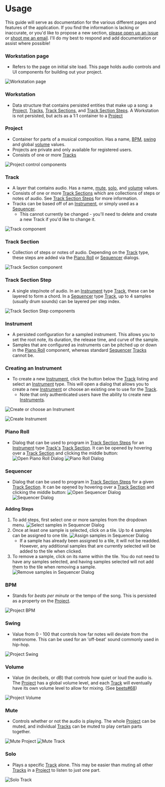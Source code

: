 # Usage

This guide will serve as documentation for the various different pages and features of the application. If you find the information is lacking or inaccurate, or you'd like to propose a new section, [please open up an issue](https://github.com/brandongregoryscott/beets/issues/new) or [shoot me an email](mailto:contact@brandonscott.me). I'll do my best to respond and add documentation or assist where possible!

### Workstation page

-   Refers to the page on initial site load. This page holds audio controls and UI components for building out your project.

![Workstation page](../../public/assets/WorkstationPage.png)

### Workstation

-   Data structure that contains persisted entities that make up a song: a [Project](#project), [Tracks](#track), [Track Sections](#track-section), and [Track Section Steps](#track-section-step). A Workstation is not persisted, but acts as a 1:1 container to a [Project](#project)

### Project

-   Container for parts of a musical composition. Has a name, [BPM](#bpm), [swing](#swing) and global [volume](#volume) values.
-   Projects are private and only available for registered users.
-   Consists of one or more [Tracks](#track)

![Project control components](../../public/assets/Project.png)

### Track

-   A layer that contains audio. Has a name, [mute](#mute), [solo](#solo), and [volume](#volume) values.
-   Consists of one or more [Track Sections](#track-section) which are collections of steps or notes of audio. See [Track Section Steps](#track-section-step) for more information.
-   Tracks can be based off of an [Instrument](#instrument), or simply used as a [Sequencer](#sequencer).
    -   This cannot currently be changed - you'll need to delete and create a new Track if you'd like to change it.

![Track component](../../public/assets/Track.png)

### Track Section

-   Collection of steps or notes of audio. Depending on the [Track](#track) type, these steps are added via the [Piano Roll](#piano-roll) or [Sequencer](#sequencer) dialogs.

![Track Section component](../../public/assets/TrackSection.png)

### Track Section Step

-   A single step/note of audio. In an [Instrument](#instrument) type [Track](#track), these can be layered to form a chord. In a [Sequencer](#sequencer) type [Track](#track), up to 4 samples (usually drum sounds) can be layered per step index.

![Track Section Step components](../../public/assets/TrackSectionStep.png)

### Instrument

-   A persisted configuration for a sampled instrument. This allows you to set the root note, its duration, the release time, and curve of the sample.
-   Samples that are configured as instruments can be pitched up or down in the [Piano Roll](#piano-roll) component, whereas standard [Sequencer](#sequencer) [Tracks](#track) cannot be.

### Creating an Instrument

-   To create a new [Instrument](#instrument), click the button below the [Track](#track) listing and select an [Instrument](#instrument) type. This will open a dialog that allows you to create a new [Instrument](#instrument) or choose an existing one to use for the [Track](#track).
    -   Note that only authenticated users have the ability to create new [Instruments](#instrument).

![Create or choose an Instrument](../../public/assets/CreateOrChooseInstrument.png)

![Create Instrument](../../public/assets/CreateInstrument.png)

### Piano Roll

-   Dialog that can be used to program in [Track Section Steps](#track-section-step) for an [Instrument](#instrument) type [Track's](#track) [Track Section](#track-section). It can be opened by hovering over a [Track Section](#track-section) and clicking the middle button:
    ![Open Piano Roll Dialog](../../public/assets/OpenPianoRoll.png)
    ![Piano Roll Dialog](../../public/assets/PianoRoll.png)

### Sequencer

-   Dialog that can be used to program in [Track Section Steps](#track-section-step) for a given [Track Section](#track-section). It can be opened by hovering over a [Track Section](#track-section) and clicking the middle button:
    ![Open Sequencer Dialog](../../public/assets/OpenSequencer.png)
    ![Sequencer Dialog](../../public/assets/Sequencer.png)

#### Adding Steps

1. To add steps, first select one or more samples from the dropdown menu.
   ![Select samples in Sequencer Dialog](../../public/assets/SequencerSelectSamples.png)
1. Once at least one sample is selected, click on a tile. Up to 4 samples can be assigned to one tile.
   ![Assign samples in Sequencer Dialog](../../public/assets/SequencerSelectAssignSamples.gif)
    - If a sample has already been assigned to a tile, it will not be readded. However, any additional samples that are currently selected will be added to the tile when clicked.
1. To remove a sample, click on its name within the tile. You do not need to have any samples selected, and having samples selected will not add them to the tile when removing a sample.
   ![Remove samples in Sequencer Dialog](../../public/assets/SequencerRemoveSamples.gif)

### BPM

-   Stands for _beats per minute_ or the tempo of the song. This is persisted as a property on the [Project](#project).

![Project BPM](../../public/assets/ProjectBPM.png)

### Swing

-   Value from 0 - 100 that controls how far notes will deviate from the metronome. This can be used for an 'off-beat' sound commonly used in hip-hop.

![Project Swing](../../public/assets/ProjectSwing.png)

### Volume

-   Value (in decibels, or dB) that controls how quiet or loud the audio is. The [Project](#project) has a global volume level, and each [Track](#track) will eventually have its own volume level to allow for mixing. (See [beets#68](https://github.com/brandongregoryscott/beets/issues/68))

![Project Volume](../../public/assets/ProjectVolume.png)

### Mute

-   Controls whether or not the audio is playing. The whole [Project](#project) can be muted, and individual [Tracks](#track) can be muted to play certain parts together.

![Mute Project](../../public/assets/MuteProject.png)
![Mute Track](../../public/assets/MuteTrack.png)

### Solo

-   Plays a specific [Track](#track) alone. This may be easier than muting all other [Tracks](#tracks) in a [Project](#project) to listen to just one part.

![Solo Track](../../public/assets/SoloTrack.png)
